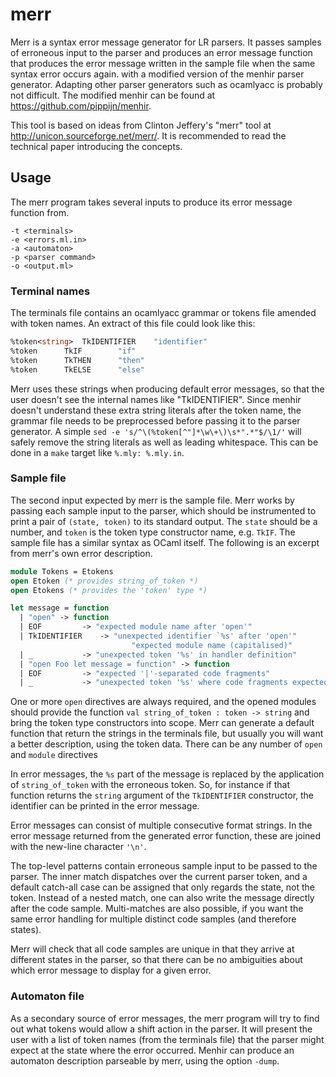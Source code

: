 merr
====

Merr is a syntax error message generator for LR parsers. It passes samples of
erroneous input to the parser and produces an error message function that
produces the error message written in the sample file when the same syntax
error occurs again.  with a modified version of the menhir parser generator.
Adapting other parser generators such as ocamlyacc is probably not difficult.
The modified menhir can be found at https://github.com/pippijn/menhir.

This tool is based on ideas from Clinton Jeffery's "merr" tool at
http://unicon.sourceforge.net/merr/. It is recommended to read the technical
paper introducing the concepts.

Usage
-----

The merr program takes several inputs to produce its error message function
from.

```
-t <terminals>
-e <errors.ml.in>
-a <automaton>
-p <parser command>
-o <output.ml>
```

### Terminal names

The terminals file contains an ocamlyacc grammar or tokens file amended with
token names. An extract of this file could look like this:

```ocaml
%token<string>	TkIDENTIFIER	"identifier"
%token		TkIF		"if"
%token		TkTHEN		"then"
%token		TkELSE		"else"
```

Merr uses these strings when producing default error messages, so that the
user doesn't see the internal names like "TkIDENTIFIER". Since menhir doesn't
understand these extra string literals after the token name, the grammar file
needs to be preprocessed before passing it to the parser generator. A simple
``sed -e 's/^\(%token[^"]*\w\+\)\s*".*"$/\1/'`` will safely remove the string
literals as well as leading whitespace. This can be done in a `make` target
like `%.mly: %.mly.in`.


### Sample file

The second input expected by merr is the sample file. Merr works by passing
each sample input to the parser, which should be instrumented to print a pair
of `(state, token)` to its standard output. The `state` should be a number,
and `token` is the token type constructor name, e.g. `TkIF`. The sample file
has a similar syntax as OCaml itself. The following is an excerpt from merr's
own error description.

```ocaml
module Tokens = Etokens
open Etoken (* provides string_of_token *)
open Etokens (* provides the 'token' type *)

let message = function
  | "open" -> function
  | EOF			-> "expected module name after 'open'"
  | TkIDENTIFIER	-> "unexpected identifier `%s' after 'open'"
                           "expected module name (capitalised)"
  | _			-> "unexpected token '%s' in handler definition"
  | "open Foo let message = function" -> function
  | EOF			-> "expected '|'-separated code fragments"
  | _			-> "unexpected token '%s' where code fragments expected"
```

One or more `open` directives are always required, and the opened modules
should provide the function `val string_of_token : token -> string` and bring
the token type constructors into scope. Merr can generate a default function
that return the strings in the terminals file, but usually you will want a
better description, using the token data. There can be any number of `open`
and `module` directives

In error messages, the `%s` part of the message is replaced by the application
of `string_of_token` with the erroneous token. So, for instance if that
function returns the `string` argument of the `TkIDENTIFIER` constructor, the
identifier can be printed in the error message.

Error messages can consist of multiple consecutive format strings. In the
error message returned from the generated error function, these are joined
with the new-line character `'\n'`.

The top-level patterns contain erroneous sample input to be passed to the
parser. The inner match dispatches over the current parser token, and a
default catch-all case can be assigned that only regards the state, not the
token. Instead of a nested match, one can also write the message directly
after the code sample. Multi-matches are also possible, if you want the same
error handling for multiple distinct code samples (and therefore states).

Merr will check that all code samples are unique in that they arrive at
different states in the parser, so that there can be no ambiguities about
which error message to display for a given error.


### Automaton file

As a secondary source of error messages, the merr program will try to find out
what tokens would allow a shift action in the parser. It will present the user
with a list of token names (from the terminals file) that the parser might
expect at the state where the error occurred. Menhir can produce an automaton
description parseable by merr, using the option `-dump`.
